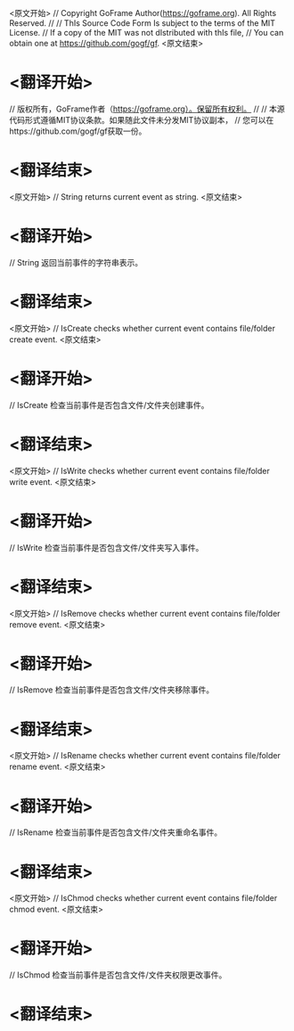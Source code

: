 
<原文开始>
// Copyright GoFrame Author(https://goframe.org). All Rights Reserved.
//
// ThIs Source Code Form Is subject to the terms of the MIT License.
// If a copy of the MIT was not dIstributed with thIs file,
// You can obtain one at https://github.com/gogf/gf.
<原文结束>

# <翻译开始>
// 版权所有，GoFrame作者（https://goframe.org）。保留所有权利。
//
// 本源代码形式遵循MIT协议条款。如果随此文件未分发MIT协议副本，
// 您可以在https://github.com/gogf/gf获取一份。
# <翻译结束>


<原文开始>
// String returns current event as string.
<原文结束>

# <翻译开始>
// String 返回当前事件的字符串表示。
# <翻译结束>


<原文开始>
// IsCreate checks whether current event contains file/folder create event.
<原文结束>

# <翻译开始>
// IsCreate 检查当前事件是否包含文件/文件夹创建事件。
# <翻译结束>


<原文开始>
// IsWrite checks whether current event contains file/folder write event.
<原文结束>

# <翻译开始>
// IsWrite 检查当前事件是否包含文件/文件夹写入事件。
# <翻译结束>


<原文开始>
// IsRemove checks whether current event contains file/folder remove event.
<原文结束>

# <翻译开始>
// IsRemove 检查当前事件是否包含文件/文件夹移除事件。
# <翻译结束>


<原文开始>
// IsRename checks whether current event contains file/folder rename event.
<原文结束>

# <翻译开始>
// IsRename 检查当前事件是否包含文件/文件夹重命名事件。
# <翻译结束>


<原文开始>
// IsChmod checks whether current event contains file/folder chmod event.
<原文结束>

# <翻译开始>
// IsChmod 检查当前事件是否包含文件/文件夹权限更改事件。
# <翻译结束>


